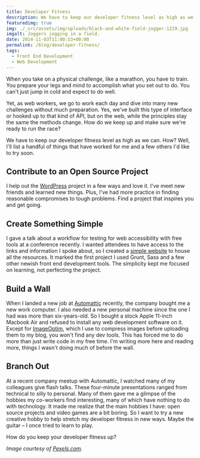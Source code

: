 ```yaml
---
title: Developer Fitness
description: We have to keep our developer fitness level as high as we can.
featuredimg: true
img: ./_src/assets/img/uploads/black-and-white-field-jogger-1219.jpg
imgalt: Joggers jogging in a field.
date: 2014-11-03T11:00:53+00:00
permalink: /blog/developer-fitness/
tags:
  - Front End Development
  - Web Development
---
```


When you take on a physical challenge, like a marathon, you have to train. You prepare your legs and mind to accomplish what you set out to do. You can't just jump in cold and expect to do well.

Yet, as web workers, we go to work each day and dive into many new challenges without much preparation. Yes, we've built this type of interface or hooked up to that kind of API, but on the web, while the principles stay the same the methods change. How do we keep up and make sure we're ready to run the race?

We have to keep our developer fitness level as high as we can. How? Well, I'll list a handful of things that have worked for me and a few others I'd like to try soon.

## Contribute to an Open Source Project

I help out the [WordPress](https://wordpress.org/themes/) project in a few ways and love it. I've meet new friends and learned new things. Plus, I've had more practice in finding reasonable compromises to tough problems. Find a project that inspires you and get going.

## Create Something Simple

I gave a talk about a workflow for testing for web accessibility with free tools at a conference recently. I wanted attendees to have access to the links and information I spoke about, so I created a [simple website](http://a11y.me/) to house all the resources. It marked the first project I used Grunt, Sass and a few other newish front end development tools. The simplicity kept me focused on learning, not perfecting the project.

## Build a Wall

When I landed a new job at [Automattic](http://automattic.com/) recently, the company bought me a new work computer. I also needed a new personal machine since the one I had was more than six-years-old. So I bought a stock Apple 11-inch Macbook Air and refused to install any web development software on it. Except for [ImageOptim](https://imageoptim.com), which I use to compress images before uploading them to my blog, you won't find any dev tools. This has forced me to do more than just write code in my free time. I'm writing more here and reading more, things I wasn't doing much of before the wall.

## Branch Out

At a recent company meetup with Automattic, I watched many of my colleagues give flash talks. These four-minute presentations ranged from technical to silly to personal. Many of them gave me a glimpse of the hobbies my co-workers find interesting, many of which have nothing to do with technology. It made me realize that the main hobbies I have: open source projects and video games are a bit boring. So I want to try a new creative hobby to help stretch my developer fitness in new ways. Maybe the guitar – I once tried to learn to play.

How do you keep your developer fitness up?

_Image courtesy of [Pexels.com](http://www.pexels.com/photo/1219/)._
